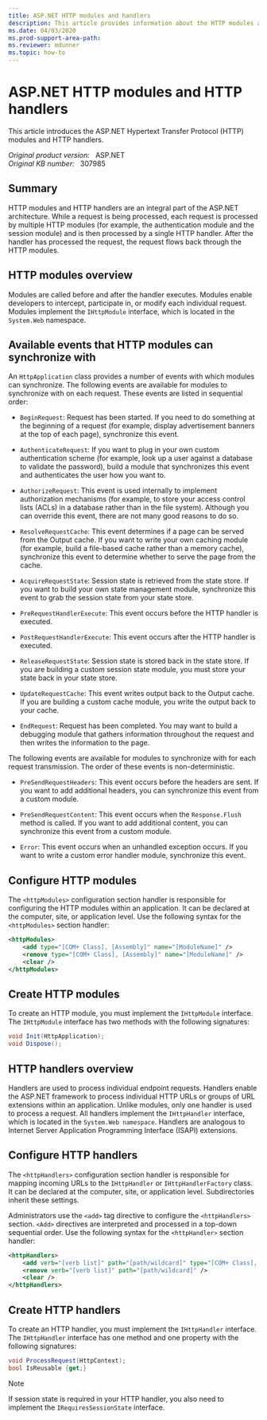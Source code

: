 ```yaml
---
title: ASP.NET HTTP modules and handlers
description: This article provides information about the HTTP modules and HTTP handlers.
ms.date: 04/03/2020
ms.prod-support-area-path:
ms.reviewer: mdunner
ms.topic: how-to
---
```

# ASP.NET HTTP modules and HTTP handlers

This article introduces the ASP.NET Hypertext Transfer Protocol (HTTP) modules and HTTP handlers.

_Original product version:_ &nbsp; ASP.NET  
_Original KB number:_ &nbsp; 307985

## Summary

HTTP modules and HTTP handlers are an integral part of the ASP.NET architecture. While a request is being processed, each request is processed by multiple HTTP modules (for example, the authentication module and the session module) and is then processed by a single HTTP handler. After the handler has processed the request, the request flows back through the HTTP modules.

## HTTP modules overview

Modules are called before and after the handler executes. Modules enable developers to intercept, participate in, or modify each individual request. Modules implement the `IHttpModule` interface, which is located in the `System.Web` namespace.

## Available events that HTTP modules can synchronize with

An `HttpApplication` class provides a number of events with which modules can synchronize. The following events are available for modules to synchronize with on each request. These events are listed in sequential order:

- `BeginRequest`: Request has been started. If you need to do something at the beginning of a request (for example, display advertisement banners at the top of each page), synchronize this event.

- `AuthenticateRequest`: If you want to plug in your own custom authentication scheme (for example, look up a user against a database to validate the password), build a module that synchronizes this event and authenticates the user how you want to.

- `AuthorizeRequest`: This event is used internally to implement authorization mechanisms (for example, to store your access control lists (ACLs) in a database rather than in the file system). Although you can override this event, there are not many good reasons to do so.

- `ResolveRequestCache`: This event determines if a page can be served from the Output cache. If you want to write your own caching module (for example, build a file-based cache rather than a memory cache), synchronize this event to determine whether to serve the page from the cache.

- `AcquireRequestState`: Session state is retrieved from the state store. If you want to build your own state management module, synchronize this event to grab the session state from your state store.

- `PreRequestHandlerExecute`: This event occurs before the HTTP handler is executed.

- `PostRequestHandlerExecute`: This event occurs after the HTTP handler is executed.

- `ReleaseRequestState`: Session state is stored back in the state store. If you are building a custom session state module, you must store your state back in your state store.

- `UpdateRequestCache`: This event writes output back to the Output cache. If you are building a custom cache module, you write the output back to your cache.

- `EndRequest`: Request has been completed. You may want to build a debugging module that gathers information throughout the request and then writes the information to the page.

The following events are available for modules to synchronize with for each request transmission. The order of these events is non-deterministic.

- `PreSendRequestHeaders`: This event occurs before the headers are sent. If you want to add additional headers, you can synchronize this event from a custom module.

- `PreSendRequestContent`: This event occurs when the `Response.Flush` method is called. If you want to add additional content, you can synchronize this event from a custom module.

- `Error`: This event occurs when an unhandled exception occurs. If you want to write a custom error handler module, synchronize this event.

## Configure HTTP modules

The `<httpModules>` configuration section handler is responsible for configuring the HTTP modules within an application. It can be declared at the computer, site, or application level. Use the following syntax for the `<httpModules>` section handler:

```xml
<httpModules>
    <add type="[COM+ Class], [Assembly]" name="[ModuleName]" />
    <remove type="[COM+ Class], [Assembly]" name="[ModuleName]" />
    <clear />
</httpModules>
```

## Create HTTP modules

To create an HTTP module, you must implement the `IHttpModule` interface. The `IHttpModule` interface has two methods with the following signatures:

```csharp
void Init(HttpApplication);
void Dispose();
```

## HTTP handlers overview

Handlers are used to process individual endpoint requests. Handlers enable the ASP.NET framework to process individual HTTP URLs or groups of URL extensions within an application. Unlike modules, only one handler is used to process a request. All handlers implement the `IHttpHandler` interface, which is located in the `System.Web namespace`. Handlers are analogous to Internet Server Application Programming Interface (ISAPI) extensions.

## Configure HTTP handlers

The `<httpHandlers>` configuration section handler is responsible for mapping incoming URLs to the `IHttpHandler` or `IHttpHandlerFactory` class. It can be declared at the computer, site, or application level. Subdirectories inherit these settings.

Administrators use the `<add>` tag directive to configure the `<httpHandlers>` section. `<Add>` directives are interpreted and processed in a top-down sequential order. Use the following syntax for the `<httpHandler>` section handler:

```xml
<httpHandlers>
    <add verb="[verb list]" path="[path/wildcard]" type="[COM+ Class], [Assembly]" validate="[true/false]" />
    <remove verb="[verb list]" path="[path/wildcard]" />
    <clear />
</httpHandlers>
```

## Create HTTP handlers

To create an HTTP handler, you must implement the `IHttpHandler` interface. The `IHttpHandler` interface has one method and one property with the following signatures:

```csharp
void ProcessRequest(HttpContext);
bool IsReusable {get;}
```

> [!NOTE]
> If session state is required in your HTTP handler, you also need to implement the `IRequiresSessionState` interface.
